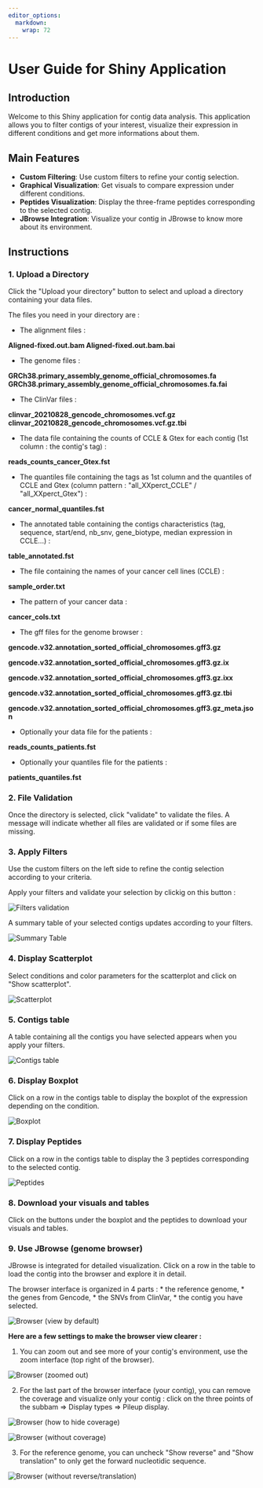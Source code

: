 ```yaml
---
editor_options: 
  markdown: 
    wrap: 72
---
```


# User Guide for Shiny Application

## Introduction

Welcome to this Shiny application for contig data analysis. This
application allows you to filter contigs of your interest, visualize
their expression in different conditions and get more informations about
them.

## Main Features

-   **Custom Filtering**: Use custom filters to refine your contig
    selection.
-   **Graphical Visualization**: Get visuals to compare expression under
    different conditions.
-   **Peptides Visualization**: Display the three-frame peptides
    corresponding to the selected contig.
-   **JBrowse Integration**: Visualize your contig in JBrowse to know
    more about its environment.

## Instructions

### 1. Upload a Directory

Click the "Upload your directory" button to select and upload a
directory containing your data files.

The files you need in your directory are :

-   The alignment files :

**Aligned-fixed.out.bam Aligned-fixed.out.bam.bai**

-   The genome files :

**GRCh38.primary_assembly_genome_official_chromosomes.fa**
**GRCh38.primary_assembly_genome_official_chromosomes.fa.fai**

-   The ClinVar files :

**clinvar_20210828_gencode_chromosomes.vcf.gz**
**clinvar_20210828_gencode_chromosomes.vcf.gz.tbi**

-   The data file containing the counts of CCLE & Gtex for each contig
    (1st column : the contig's tag) :

**reads_counts_cancer_Gtex.fst**

-   The quantiles file containing the tags as 1st column and the
    quantiles of CCLE and Gtex (column pattern : "all_XXperct_CCLE" /
    "all_XXperct_Gtex") :

**cancer_normal_quantiles.fst**

-   The annotated table containing the contigs characteristics (tag,
    sequence, start/end, nb_snv, gene_biotype, median expression in
    CCLE...) :

**table_annotated.fst**

-   The file containing the names of your cancer cell lines (CCLE) :

**sample_order.txt**

-   The pattern of your cancer data :

**cancer_cols.txt**

-   The gff files for the genome browser :

**gencode.v32.annotation_sorted_official_chromosomes.gff3.gz**

**gencode.v32.annotation_sorted_official_chromosomes.gff3.gz.ix**

**gencode.v32.annotation_sorted_official_chromosomes.gff3.gz.ixx**

**gencode.v32.annotation_sorted_official_chromosomes.gff3.gz.tbi**

**gencode.v32.annotation_sorted_official_chromosomes.gff3.gz_meta.json**

-   Optionally your data file for the patients :

**reads_counts_patients.fst**

-   Optionally your quantiles file for the patients :

**patients_quantiles.fst**

### 2. File Validation

Once the directory is selected, click "validate" to validate the files.
A message will indicate whether all files are validated or if some files
are missing.

### 3. Apply Filters

Use the custom filters on the left side to refine the contig selection
according to your criteria.

Apply your filters and validate your selection by clickig on this button
:

![Filters validation](Images/apply_filters.png)

A summary table of your selected contigs updates according to your
filters.

![Summary Table](Images/summary_table.png)

### 4. Display Scatterplot

Select conditions and color parameters for the scatterplot and click on
"Show scatterplot".

![Scatterplot](Images/scatterplot.png)

### 5. Contigs table

A table containing all the contigs you have selected appears when you
apply your filters.

![Contigs table](Images/contigs_table.png)

### 6. Display Boxplot

Click on a row in the contigs table to display the boxplot of the
expression depending on the condition.

![Boxplot](Images/boxplot.png)

### 7. Display Peptides

Click on a row in the contigs table to display the 3 peptides
corresponding to the selected contig.

![Peptides](Images/peptides.png)

### 8. Download your visuals and tables

Click on the buttons under the boxplot and the peptides to download your
visuals and tables.

### 9. Use JBrowse (genome browser)

JBrowse is integrated for detailed visualization. Click on a row in the
table to load the contig into the browser and explore it in detail.

The browser interface is organized in 4 parts : \* the reference genome,
\* the genes from Gencode, \* the SNVs from ClinVar, \* the contig you
have selected.

![Browser (view by default)](Images/browser1.png)

**Here are a few settings to make the browser view clearer :**

1.  You can zoom out and see more of your contig's environment, use the
    zoom interface (top right of the browser).

![Browser (zoomed out)](Images/browser2.png)

2.  For the last part of the browser interface (your contig), you can
    remove the coverage and visualize only your contig : click on the
    three points of the subbam =\> Display types =\> Pileup display.

![Browser (how to hide coverage)](Images/browser5.png)

![Browser (without coverage)](Images/browser3.png)

3.  For the reference genome, you can uncheck "Show reverse" and "Show
    translation" to only get the forward nucleotidic sequence.

![Browser (without reverse/translation)](Images/browser4.png)
